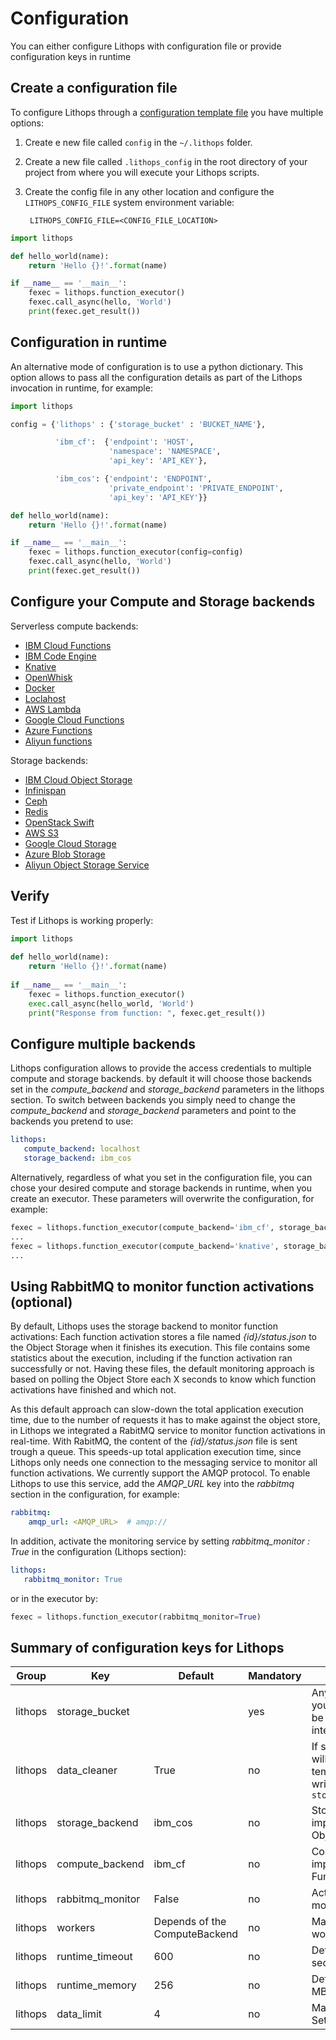 # Configuration

You can either configure Lithops with configuration file or provide configuration keys in runtime
## Create a configuration file

To configure Lithops through a [configuration template file](config_template.yaml) you have multiple options:

1. Create e new file called `config` in the `~/.lithops` folder.

2. Create a new file called `.lithops_config` in the root directory of your project from where you will execute your Lithops scripts.

3. Create the config file in any other location and configure the `LITHOPS_CONFIG_FILE` system environment variable:


	 	LITHOPS_CONFIG_FILE=<CONFIG_FILE_LOCATION>

```python
import lithops

def hello_world(name):
    return 'Hello {}!'.format(name)

if __name__ == '__main__':
    fexec = lithops.function_executor()
    fexec.call_async(hello, 'World')
    print(fexec.get_result())
```

    
## Configuration in runtime

An alternative mode of configuration is to use a python dictionary. This option allows to pass all the configuration details as part of the Lithops invocation in runtime, for example:

```python
import lithops

config = {'lithops' : {'storage_bucket' : 'BUCKET_NAME'},

          'ibm_cf':  {'endpoint': 'HOST',
                      'namespace': 'NAMESPACE',
                      'api_key': 'API_KEY'},

          'ibm_cos': {'endpoint': 'ENDPOINT',
                      'private_endpoint': 'PRIVATE_ENDPOINT',
                      'api_key': 'API_KEY'}}

def hello_world(name):
    return 'Hello {}!'.format(name)

if __name__ == '__main__':
    fexec = lithops.function_executor(config=config)
    fexec.call_async(hello, 'World')
    print(fexec.get_result())
```

## Configure your Compute and Storage backends

Serverless compute backends:

- [IBM Cloud Functions](compute/ibm_cf.md)
- [IBM Code Engine](compute/code_engine.md)
- [Knative](compute/knative.md)
- [OpenWhisk](compute/openwhisk.md)
- [Docker](compute/docker.md)
- [Loclahost](compute/localhost.md)
- [AWS Lambda](compute/aws_lambda.md)
- [Google Cloud Functions](compute/gcp_functions.md)
- [Azure Functions](compute/azure_fa.md)
- [Aliyun functions](compute/aliyun_fc.md)

Storage backends:

- [IBM Cloud Object Storage](storage/ibm_cos.md)
- [Infinispan](storage/infinispan.md)
- [Ceph](storage/ceph.md)
- [Redis](storage/redis.md)
- [OpenStack Swift](storage/swift.md)
- [AWS S3](storage/aws_s3.md)
- [Google Cloud Storage](storage/gcp_storage.md)
- [Azure Blob Storage](storage/azure_blob.md)
- [Aliyun Object Storage Service](storage/aliyun_oss.md)

## Verify

Test if Lithops is working properly:

```python
import lithops
   
def hello_world(name):
    return 'Hello {}!'.format(name)
    
if __name__ == '__main__':
    fexec = lithops.function_executor()
    exec.call_async(hello_world, 'World')
    print("Response from function: ", fexec.get_result())
   ```

## Configure multiple backends

Lithops configuration allows to provide the access credentials to multiple compute and storage backends. by default it will choose those backends set in the  *compute_backend* and *storage_backend* parameters in the lithops section. To switch between backends you simply need to change the *compute_backend* and *storage_backend* parameters and point to the backends you pretend to use:
    
```yaml
lithops:
   compute_backend: localhost
   storage_backend: ibm_cos
```
    
Alternatively, regardless of what you set in the configuration file, you can chose your desired compute and storage backends in runtime, when you create an executor. These parameters will overwrite the configuration, for example:

```python
fexec = lithops.function_executor(compute_backend='ibm_cf', storage_backned='ibm_cos')
...
fexec = lithops.function_executor(compute_backend='knative', storage_bakcned='ceph')
...
```


## Using RabbitMQ to monitor function activations (optional)

By default, Lithops uses the storage backend to monitor function activations: Each function activation stores a file named *{id}/status.json* to the Object Storage when it finishes its execution. This file contains some statistics about the execution, including if the function activation ran successfully or not. Having these files, the default monitoring approach is based on polling the Object Store each X seconds to know which function activations have finished and which not.

As this default approach can slow-down the total application execution time, due to the number of requests it has to make against the object store, in Lithops we integrated a RabitMQ service to monitor function activations in real-time. With RabitMQ, the content of the *{id}/status.json* file is sent trough a queue. This speeds-up total application execution time, since Lithops only needs one connection to the messaging service to monitor all function activations. We currently support the AMQP protocol. To enable Lithops to use this service, add the *AMQP_URL* key into the *rabbitmq* section in the configuration, for example:

```yaml
rabbitmq:
    amqp_url: <AMQP_URL>  # amqp://
```

In addition, activate the monitoring service by setting *rabbitmq_monitor : True* in the configuration (Lithops section):

```yaml
lithops:
   rabbitmq_monitor: True
```

or in the executor by:

```python
fexec = lithops.function_executor(rabbitmq_monitor=True)
```


## Summary of configuration keys for Lithops

|Group|Key|Default|Mandatory|Additional info|
|---|---|---|---|---|
|lithops|storage_bucket | |yes | Any bucket that exists in your COS account. This will be used by Lithops for intermediate data |
|lithops|data_cleaner |True|no|If set to True, then cleaner will automatically delete temporary data that was written into `storage_bucket/lithops.jobs`|
|lithops | storage_backend | ibm_cos | no | Storage backend implementation. IBM Cloud Object Storage is the default |
|lithops | compute_backend | ibm_cf | no | Compute backend implementation. IBM Cloud Functions is the default |
|lithops | rabbitmq_monitor | False | no | Activate the rabbitmq monitoring feature |
|lithops | workers | Depends of the ComputeBackend | no | Max number of concurrent workers |
|lithops| runtime_timeout | 600 |no |  Default runtime timeout (in seconds) |
|lithops| runtime_memory | 256 | no | Default runtime memory (in MB) |
|lithops| data_limit | 4 | no | Max (iter)data size (in MB). Set to False for unlimited size |
